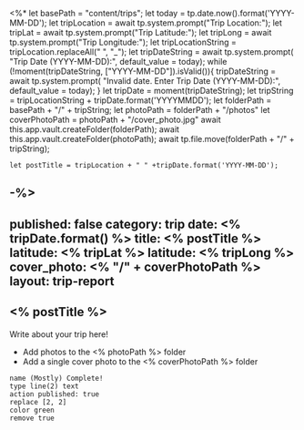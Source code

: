 <%* 
	let basePath = "content/trips";
	let today = tp.date.now().format('YYYY-MM-DD');
	let tripLocation = await tp.system.prompt("Trip Location:");
	let tripLat = await tp.system.prompt("Trip Latitude:");
	let tripLong = await tp.system.prompt("Trip Longitude:");
	let tripLocationString = tripLocation.replaceAll(" ", "_");
	let tripDateString = await tp.system.prompt(
		"Trip Date (YYYY-MM-DD):", 
		default_value = today);
	while (!moment(tripDateString, ["YYYY-MM-DD"]).isValid()){
		tripDateString = await tp.system.prompt(
			"Invalid date. Enter Trip Date (YYYY-MM-DD):", 
			default_value = today);
	}
	let tripDate = moment(tripDateString);
	let tripString = tripLocationString + tripDate.format('YYYYMMDD');
	let folderPath = basePath + "/" + tripString;
	let photoPath = folderPath + "/photos"
	let coverPhotoPath = photoPath + "/cover_photo.jpg"
	await this.app.vault.createFolder(folderPath);
	await this.app.vault.createFolder(photoPath);
	await tp.file.move(folderPath + "/" + tripString);

	let postTitle = tripLocation + " " +tripDate.format('YYYY-MM-DD');

-%>
---
published: false
category: trip
date: <% tripDate.format() %>
title: <% postTitle %>
latitude: <% tripLat %>
latitude: <% tripLong %>
cover_photo: <% "/" + coverPhotoPath %>
layout: trip-report
---


## <% postTitle %>

Write about your trip here!

* Add photos to the <% photoPath %> folder
* Add a single cover photo to the <% coverPhotoPath %> folder

```button
name (Mostly) Complete!
type line(2) text
action published: true
replace [2, 2]
color green
remove true
```


